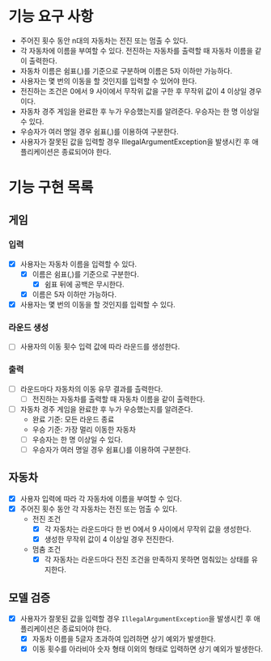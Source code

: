 # 기능 요구 사항
- 주어진 횟수 동안 n대의 자동차는 전진 또는 멈출 수 있다.
- 각 자동차에 이름을 부여할 수 있다. 전진하는 자동차를 출력할 때 자동차 이름을 같이 출력한다.
- 자동차 이름은 쉼표(,)를 기준으로 구분하며 이름은 5자 이하만 가능하다.
- 사용자는 몇 번의 이동을 할 것인지를 입력할 수 있어야 한다.
- 전진하는 조건은 0에서 9 사이에서 무작위 값을 구한 후 무작위 값이 4 이상일 경우이다.
- 자동차 경주 게임을 완료한 후 누가 우승했는지를 알려준다. 우승자는 한 명 이상일 수 있다.
- 우승자가 여러 명일 경우 쉼표(,)를 이용하여 구분한다.
- 사용자가 잘못된 값을 입력할 경우 IllegalArgumentException을 발생시킨 후 애플리케이션은 종료되어야 한다.

# 기능 구현 목록

## 게임
### 입력
- [x] 사용자는 자동차 이름을 입력할 수 있다.
  - [x] 이름은 쉼표(,)를 기준으로 구분한다.
    - [x] 쉼표 뒤에 공백은 무시한다.
  - [x] 이름은 5자 이하만 가능하다.
- [x] 사용자는 몇 번의 이동을 할 것인지를 입력할 수 있다.
### 라운드 생성
- [ ] 사용자의 이동 횟수 입력 값에 따라 라운드를 생성한다.
### 출력
- [ ] 라운드마다 자동차의 이동 유무 결과를 츨력한다.
  - [ ] 전진하는 자동차를 출력할 때 자동차 이름을 같이 출력한다.
- [ ] 자동차 경주 게임을 완료한 후 누가 우승했는지를 알려준다.
  - 완료 기준: 모든 라운드 종료
  - 우승 기준: 가장 멀리 이동한 자동차
  - [ ] 우승자는 한 명 이상일 수 있다.
  - [ ] 우승자가 여러 명일 경우 쉼표(,)를 이용하여 구분한다.

## 자동차
- [x] 사용자 입력에 따라 각 자동차에 이름을 부여할 수 있다.
- [x] 주어진 횟수 동안 각 자동차는 전진 또는 멈출 수 있다.
  - 전진 조건
    - [x] 각 자동차는 라운드마다 한 번 0에서 9 사이에서 무작위 값을 생성한다.
    - [x] 생성한 무작위 값이 4 이상일 경우 전진한다.
  - 멈춤 조건
    - [x] 각 자동차는 라운드마다 전진 조건을 만족하지 못하면 멈춰있는 상태를 유지한다.

## 모델 검증
- [x] 사용자가 잘못된 값을 입력할 경우 `IllegalArgumentException`을 발생시킨 후 애플리케이션은 종료되어야 한다.
  - [x] 자동차 이름을 5글자 초과하여 입려하면 상기 예외가 발생한다.
  - [x] 이동 횟수를 아라비아 숫자 형태 이외의 형태로 입력하면 상기 예외가 발생한다.